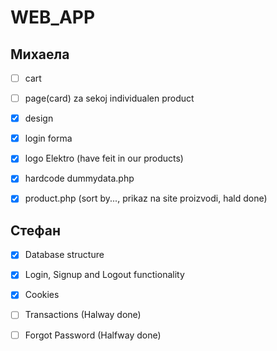 # WEB_APP

## Михаела

- [ ] cart

- [ ] page(card) za sekoj individualen product

- [x] design

- [x] login forma

- [x] logo Elektro (have feit in our products)

- [x] hardcode dummydata.php

- [x] product.php (sort by..., prikaz na site proizvodi, hald done)

## Стефан

- [x] Database structure

- [x] Login, Signup and Logout functionality

- [x] Cookies

- [ ] Transactions (Halway done)

- [ ] Forgot Password (Halfway done)
